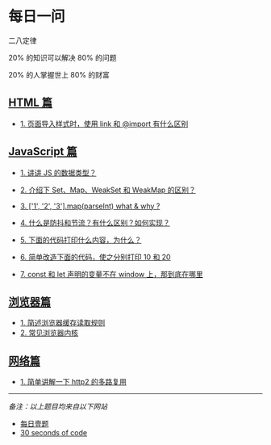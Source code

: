 <!--
 * @Author: your name
 * @Date: 2020-12-28 14:56:36
 * @LastEditTime: 2021-01-08 14:59:46
 * @LastEditors: Please set LastEditors
 * @Description: In User Settings Edit
 * @FilePath: \Github-Repositories\Interview-Questions\README.md
-->

# 每日一问

二八定律

20% 的知识可以解决 80% 的问题

20% 的人掌握世上 80% 的财富

## [HTML 篇](https://github.com/dishui1238/Interview-Questions/tree/main/HTML)

- [1. 页面导入样式时，使用 link 和 @import 有什么区别](https://github.com/dishui1238/Interview-Questions/tree/main/HTML#1-页面导入样式时，使用-link-和-@import-有什么区别)

## [JavaScript 篇](https://github.com/dishui1238/Interview-Questions/tree/main/JavaScript)

- [1. 讲讲 JS 的数据类型？](https://github.com/dishui1238/Interview-Questions/tree/main/JavaScript#1-讲讲-js-的数据类型)

- [2. 介绍下 Set、Map、WeakSet 和 WeakMap 的区别？](https://github.com/dishui1238/Interview-Questions/tree/main/JavaScript#2-介绍下-set-map-weakset-和-weakmap-的区别)

- [3. ['1', '2', '3'].map(parseInt) what & why ?](https://github.com/dishui1238/Interview-Questions/tree/main/JavaScript#3-1-2-3mapparseint-what--why-)

- [4. 什么是防抖和节流？有什么区别？如何实现？](https://github.com/dishui1238/Interview-Questions/tree/main/JavaScript#4-%E4%BB%80%E4%B9%88%E6%98%AF%E9%98%B2%E6%8A%96%E5%92%8C%E8%8A%82%E6%B5%81%E6%9C%89%E4%BB%80%E4%B9%88%E5%8C%BA%E5%88%AB%E5%A6%82%E4%BD%95%E5%AE%9E%E7%8E%B0)

- [5. 下面的代码打印什么内容，为什么？](https://github.com/dishui1238/Interview-Questions/tree/main/JavaScript#5-%E4%B8%8B%E9%9D%A2%E7%9A%84%E4%BB%A3%E7%A0%81%E6%89%93%E5%8D%B0%E4%BB%80%E4%B9%88%E5%86%85%E5%AE%B9%E4%B8%BA%E4%BB%80%E4%B9%88)

- [6. 简单改造下面的代码，使之分别打印 10 和 20](https://github.com/dishui1238/Interview-Questions/tree/main/JavaScript#6-简单改造下面的代码，使之分别打印-10-和-20)

- [7. const 和 let 声明的变量不在 window 上，那到底在哪里](https://github.com/dishui1238/Interview-Questions/tree/main/JavaScript#7-const-和-let-声明的变量不在-window-上，那到底在哪里)

## [浏览器篇](https://github.com/dishui1238/Interview-Questions/tree/main/Browser)

- [1. 简述浏览器缓存读取规则](https://github.com/dishui1238/Interview-Questions/tree/main/Browser#1-简述浏览器缓存读取规则)
- [2. 常见浏览器内核](https://github.com/dishui1238/Interview-Questions/tree/main/Browser#2-常见浏览器内核)

## [网络篇](https://github.com/dishui1238/Interview-Questions/tree/main/HTTP)

- [1. 简单讲解一下 http2 的多路复用](https://github.com/dishui1238/Interview-Questions/tree/main/HTTP#1-简单讲解一下-http2-的多路复用)

---

_备注：以上题目均来自以下网站_

- [每日壹题](https://muyiy.cn/question/)
- [30 seconds of code](https://www.30secondsofcode.org/)
